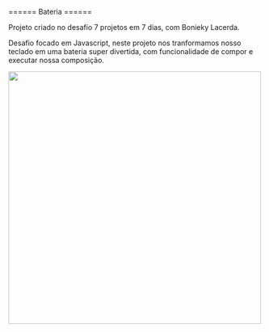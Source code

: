 ====== Bateria ======

 Projeto criado no desafio 7 projetos em 7 dias, com Bonieky Lacerda.

 Desafio focado em Javascript, neste projeto nos tranformamos nosso teclado em uma bateria super divertida, com funcionalidade de compor e executar nossa composição.
 
 <div align-center">
    <img src=" https://user-images.githubusercontent.com/62466598/141495397-76e2bd72-4543-43d2-a854-f476776a0c4e.png" width="500px" />

 </div>

